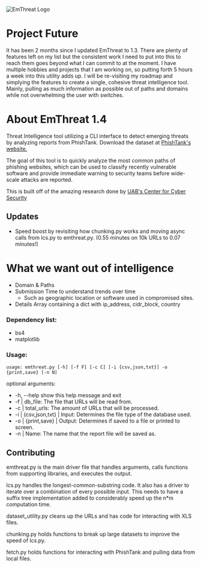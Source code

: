 ![EmThreat Logo](https://imgur.com/Hv703W4.png)

# Project Future
It has been 2 months since I updated EmThreat to 1.3. There are plenty of features left on my list but the consistent work I need to put into this to reach them goes beyond what I can commit to at the moment. I have multiple hobbies and projects that I am working on, so putting forth 5 hours a week into this utility adds up. I will be re-visiting my roadmap and simplying the features to create a single, cohesive threat intelligence tool. Mainly, pulling as much information as possible out of paths and domains while not overwhelming the user with switches.

# About EmThreat 1.4
Threat Intelligence tool utilizing a CLI interface to detect emerging threats by analyzing reports from PhishTank. Download the dataset at [PhishTank's website.](https://www.phishtank.com/developer_info.php)

The goal of this tool is to quickly analyze the most common paths of phishing websites, which can be used to classify recently vulnerable software and provide immediate warning to security teams before wide-scale attacks are reported.

This is built off of the amazing research done by [UAB's Center for Cyber Security](https://www.uab.edu/cas/thecenter/images/Documents/Identifying-Vulnerable-Websites-by-Analysis-of-Common-Strings-in-Phishing-URLs.pdf)

## Updates

- Speed boost by revisiting how chunking.py works and moving async calls from lcs.py to emthreat.py. (0.55 minutes on 10k URLs to 0.07 minutes!)

# What we want out of intelligence
- Domain & Paths
- Submission Time to understand trends over time
  - Such as geographic location or software used in compromised sites.
- Details Array containing a dict with ip_address, cidr_block, country

### Dependency list:
- bs4
- matplotlib

### Usage:
`usage: emthreat.py [-h] [-f F] [-c C] [-i {csv,json,txt}] -o {print,save}
                   [-n N]`

optional arguments:

  - -h, --help         show this help message and exit 
  - -f |               db_file: The file that URLs will be read from.
  - -c |               total_urls: The amount of URLs that will be processed.
  - -i | {csv,json,txt} | Input: Determines the file type of the database used.
  - -o | {print,save} |   Output: Determines if saved to a file or printed to screen.
  - -n |              Name: The name that the report file will be saved as.

## Contributing
emthreat.py is the main driver file that handles arguments, calls functions from supporting libraries, and executes the output.

lcs.py handles the longest-common-substring code. It also has a driver to iterate over a combination of every possible input. This needs to have a suffix tree implementation added to considerably speed up  the n\*m computation time.

dataset_utility.py cleans up the URLs and has code for interacting with XLS files.

chunking.py holds functions to break up large datasets to improve the speed of lcs.py. 

fetch.py holds functions for interacting with PhishTank and pulling data from local files.

